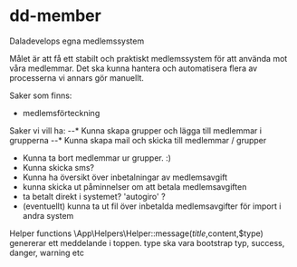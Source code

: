 # dd-member
Daladevelops egna medlemssystem

Målet är att få ett stabilt och praktiskt medlemssystem för att använda mot våra medlemmar. 
Det ska kunna hantera och automatisera flera av processerna vi annars gör manuellt. 

Saker som finns:
* medlemsförteckning

Saker vi vill ha:
--* Kunna skapa grupper och lägga till medlemmar i grupperna
--* Kunna skapa mail och skicka till medlemmar / grupper
* Kunna ta bort medlemmar ur grupper. :) 
* Kunna skicka sms?
* Kunna ha översikt över inbetalningar av medlemsavgift
* kunna skicka ut påminnelser om att betala medlemsavgiften
* ta betalt direkt i systemet? 'autogiro' ?
* (eventuellt) kunna ta ut fil över inbetalda medlemsavgifter för import i andra system


Helper functions
\App\Helpers\Helper::message($title,$content,$type)
genererar ett meddelande i toppen. type ska vara bootstrap typ, success, danger, warning etc
